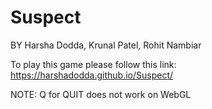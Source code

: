 # Suspect 
 BY Harsha Dodda, Krunal Patel, Rohit Nambiar

To play this game please follow this link:
https://harshadodda.github.io/Suspect/

NOTE: Q for QUIT does not work on WebGL
